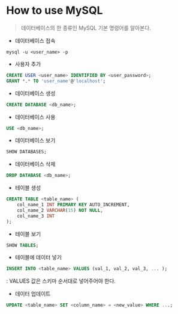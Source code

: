 # How to use MySQL

> 데이터베이스의 한 종류인 MySQL 기본 명령어를 알아본다.



- 데이터베이스 접속

```
mysql -u <user_name> -p
```

- 사용자 추가

```sql
CREATE USER <user_name> IDENTIFIED BY <user_password>;
GRANT *.* TO 'user_name'@'localhost';
```

- 데이터베이스 생성

```sql
CREATE DATABASE <db_name>;
```

- 데이터베이스 사용

```sql
USE <db_name>;
```

- 데이터베이스 보기

```sql
SHOW DATABASES;
```

- 데이터베이스 삭제

```sql
DROP DATABASE <db_name>;
```



- 테이블 생성

```sql
CREATE TABLE <table_name> (
    col_name_1 INT PRIMARY KEY AUTO_INCREMENT,
    col_name_2 VARCHAR(15) NOT NULL,
    col_name_3 INT
);
```

- 테이블 보기

```sql
SHOW TABLES;
```

- 테이블에 데이터 넣기

```sql
INSERT INTO <table_name> VALUES (val_1, val_2, val_3, ... );
```

: VALUES 값은 스키마 순서대로 넣어주어야 한다.



- 데이터 업데이트

```sql
UPDATE <table_name> SET <column_name> = <new_value> WHERE ...;
```

